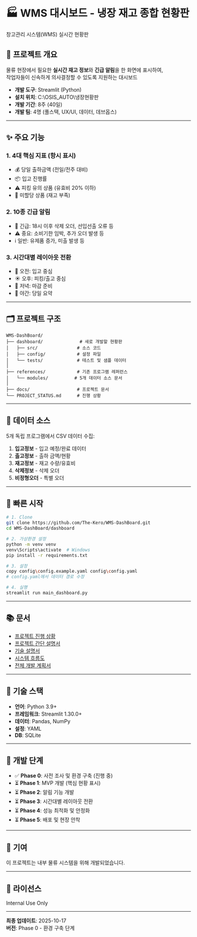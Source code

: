 # 🏭 WMS 대시보드 - 냉장 재고 종합 현황판

창고관리 시스템(WMS) 실시간 현황판

## 📌 프로젝트 개요

물류 현장에서 필요한 **실시간 재고 정보**와 **긴급 알림**을 한 화면에 표시하여,  
작업자들이 신속하게 의사결정할 수 있도록 지원하는 대시보드

- **개발 도구**: Streamlit (Python)
- **설치 위치**: C:\OSIS_AUTO\냉장현황판
- **개발 기간**: 8주 (40일)
- **개발 팀**: 4명 (풀스택, UX/UI, 데이터, 데브옵스)

---

## ✨ 주요 기능

### 1. 4대 핵심 지표 (항시 표시)
- 💰 당일 출하금액 (전일/전주 대비)
- 📦 입고 진행률
- ⚠️ 피킹 유의 상품 (유효비 20% 이하)
- 🚨 미할당 상품 (재고 부족)

### 2. 10종 긴급 알림
- 🚨 긴급: 18시 이후 삭제 오더, 선입선출 오류 등
- ⚠️ 중요: 소비기한 임박, 추가 오더 발생 등
- ℹ️ 일반: 유제품 증가, 미출 발생 등

### 3. 시간대별 레이아웃 전환
- 🌅 오전: 입고 중심
- ☀️ 오후: 피킹/출고 중심
- 🌆 저녁: 마감 준비
- 🌙 야간: 당일 요약

---

## 🗂️ 프로젝트 구조

```
WMS-DashBoard/
├── dashboard/              # 새로 개발할 현황판
│   ├── src/               # 소스 코드
│   ├── config/            # 설정 파일
│   └── tests/             # 테스트 및 샘플 데이터
│
├── references/            # 기존 프로그램 레퍼런스
│   └── modules/          # 5개 데이터 소스 문서
│
├── docs/                  # 프로젝트 문서
└── PROJECT_STATUS.md      # 진행 상황
```

---

## 🔗 데이터 소스

5개 독립 프로그램에서 CSV 데이터 수집:

1. **입고정보** - 입고 예정/완료 데이터
2. **출고정보** - 출하 금액/현황
3. **재고정보** - 재고 수량/유효비
4. **삭제정보** - 삭제 오더
5. **비정형오더** - 특별 오더

---

## 🚀 빠른 시작

```bash
# 1. Clone
git clone https://github.com/The-Kero/WMS-DashBoard.git
cd WMS-DashBoard/dashboard

# 2. 가상환경 설정
python -m venv venv
venv\Scripts\activate  # Windows
pip install -r requirements.txt

# 3. 설정
copy config\config.example.yaml config\config.yaml
# config.yaml에서 데이터 경로 수정

# 4. 실행
streamlit run main_dashboard.py
```

---

## 📚 문서

- [프로젝트 진행 상황](PROJECT_STATUS.md)
- [프로젝트 간단 설명서](docs/01_프로젝트_간단설명서.md)
- [기술 설명서](docs/02_기술설명서.md)
- [시스템 흐름도](docs/03_시스템_흐름도.md)
- [전체 개발 계획서](docs/04_전체개발계획서.md)

---

## 🔧 기술 스택

- **언어**: Python 3.9+
- **프레임워크**: Streamlit 1.30.0+
- **데이터**: Pandas, NumPy
- **설정**: YAML
- **DB**: SQLite

---

## 📅 개발 단계

- ✅ **Phase 0**: 사전 조사 및 환경 구축 (진행 중)
- ⏳ **Phase 1**: MVP 개발 (핵심 현황 표시)
- ⏳ **Phase 2**: 알림 기능 개발
- ⏳ **Phase 3**: 시간대별 레이아웃 전환
- ⏳ **Phase 4**: 성능 최적화 및 안정화
- ⏳ **Phase 5**: 배포 및 현장 안착

---

## 🤝 기여

이 프로젝트는 내부 물류 시스템을 위해 개발되었습니다.

---

## 📄 라이선스

Internal Use Only

---

**최종 업데이트**: 2025-10-17  
**버전**: Phase 0 - 환경 구축 단계
